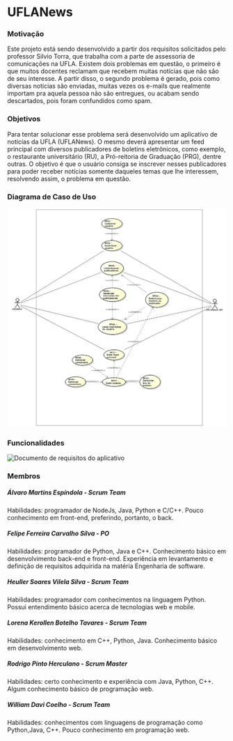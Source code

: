 # UFLANews

### Motivação

Este projeto está sendo desenvolvido a partir dos requisitos solicitados pelo professor Silvio Torra, que trabalha com a parte de assessoria de comunicações na UFLA. Existem dois problemas em questão, o primeiro é que muitos docentes reclamam que recebem muitas notícias que não são de seu interesse. A partir disso, o segundo problema é gerado, pois como diversas notícias são enviadas, muitas vezes os e-mails que realmente importam pra aquela pessoa não são entregues, ou acabam sendo descartados, pois foram confundidos como spam.

### Objetivos

Para tentar solucionar esse problema será desenvolvido um aplicativo de notícias da UFLA (UFLANews). O mesmo deverá apresentar um feed principal com diversos publicadores de boletins eletrônicos, como exemplo, o restaurante universitário (RU), a Pró-reitoria de Graduação (PRG), dentre outras. O objetivo é que o usuário consiga se inscrever nesses publicadores para poder receber notícias somente daqueles temas que lhe interessem, resolvendo assim, o problema em questão.

### Diagrama de Caso de Uso

![Diagrama de casos de uso do aplicativo](https://github.com/focks98/UFLANews/blob/master/casoDeUso.png)

### Funcionalidades

![Documento de requisitos do aplicativo](https://github.com/focks98/UFLANews/issues)

### Membros

##### Álvaro Martins Espíndola - Scrum Team

Habilidades: programador de NodeJs, Java, Python e C/C++. Pouco conhecimento em front-end, preferindo, portanto, o back.

##### Felipe Ferreira Carvalho Silva - PO

Habilidades: programador de Python, Java e C++. Conhecimento básico em desenvolvimento back-end e front-end. Experiência em levantamento e definição de requisitos adquirida na matéria Engenharia de software.

##### Heuller Soares Vilela Silva - Scrum Team

Habilidades: programador com conhecimentos na linguagem Python. Possui entendimento básico acerca de tecnologias web e mobile.

##### Lorena Kerollen Botelho Tavares - Scrum Team

Habilidades: conhecimento em C++, Python, Java. Conhecimento básico em desenvolvimento web.

##### Rodrigo Pinto Herculano - Scrum Master

Habilidades: certo conhecimento e experiência com Java, Python, C++. Algum conhecimento básico de programação web.

##### William Davi Coelho - Scrum Team

Habilidades: conhecimentos com linguagens de programação como Python,Java, C++. Pouco conhecimento em programação web.

